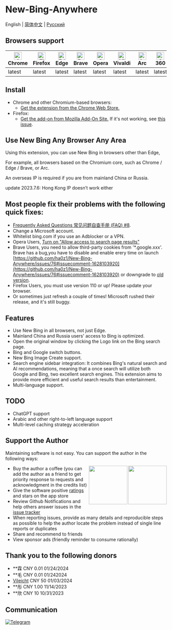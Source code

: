 # New-Bing-Anywhere

English | [简体中文](README.zh-CN.md) | [Русский](README.ru.md)

## Browsers support

| [<img src="https://raw.githubusercontent.com/alrra/browser-logos/main/src/chrome/chrome_48x48.png" alt="Chrome" width="24px" height="24px" />](https://chrome.google.com/webstore/detail/new-bing-anywhere-bing-ch/hceobhjokpdbogjkplmfjeomkeckkngi/reviews?hl=en)<br/>Chrome | [<img src="https://raw.githubusercontent.com/alrra/browser-logos/main/src/firefox/firefox_48x48.png" alt="Firefox" width="24px" height="24px" />](https://addons.mozilla.org/zh-CN/firefox/addon/new-bing-anywhere/)<br/>Firefox | [<img src="https://raw.githubusercontent.com/alrra/browser-logos/main/src/edge/edge_48x48.png" alt="Edge" width="24px" height="24px" />](https://chrome.google.com/webstore/detail/new-bing-anywhere-bing-ch/hceobhjokpdbogjkplmfjeomkeckkngi/reviews?hl=en)<br/>Edge | [<img src="https://raw.githubusercontent.com/alrra/browser-logos/main/src/brave/brave_48x48.png" alt="Brave" width="24px" height="24px" />](https://chrome.google.com/webstore/detail/new-bing-anywhere-bing-ch/hceobhjokpdbogjkplmfjeomkeckkngi/reviews?hl=en)<br/>Brave | [<img src="https://raw.githubusercontent.com/alrra/browser-logos/main/src/opera/opera_48x48.png" alt="Opera" width="24px" height="24px" />](https://chrome.google.com/webstore/detail/new-bing-anywhere-bing-ch/hceobhjokpdbogjkplmfjeomkeckkngi/reviews?hl=en)<br/>Opera | [<img src="https://raw.githubusercontent.com/alrra/browser-logos/main/src/vivaldi/vivaldi_48x48.png" alt="Vivaldi" width="24px" height="24px" />](https://chrome.google.com/webstore/detail/new-bing-anywhere-bing-ch/hceobhjokpdbogjkplmfjeomkeckkngi/reviews?hl=en)<br/>Vivaldi | [<img src="https://arc.net/favicon.png" alt="Arc" width="24px" height="24px" />](https://chrome.google.com/webstore/detail/new-bing-anywhere-bing-ch/hceobhjokpdbogjkplmfjeomkeckkngi/reviews?hl=en)<br/>Arc | [<img src="https://raw.githubusercontent.com/alrra/browser-logos/main/src/archive/360-secure/360-secure_48x48.png" alt="360 Secure" width="24px" height="24px" />](https://chrome.google.com/webstore/detail/new-bing-anywhere-bing-ch/hceobhjokpdbogjkplmfjeomkeckkngi/reviews?hl=en)<br/>360 | [<img src="https://raw.githubusercontent.com/alrra/browser-logos/main/src/yandex/yandex_48x48.png" alt="360 Secure" width="24px" height="24px" />](https://chrome.google.com/webstore/detail/new-bing-anywhere-bing-ch/hceobhjokpdbogjkplmfjeomkeckkngi/reviews?hl=en)<br/>Yandex |
| --- | --- | --- | --- | --- | --- | --- | --- | --- |
| latest | latest | latest | latest | latest | latest | latest | latest | latest |

## Install

- Chrome and other Chromium-based browsers:
  - [Get the extension from the Chrome Web Store.](https://chrome.google.com/webstore/detail/new-bing-anywhere-bing-ch/hceobhjokpdbogjkplmfjeomkeckkngi)
- Firefox:
  - [Get the add-on from Mozilla Add-On Site.](https://addons.mozilla.org/en-US/firefox/addon/new-bing-anywhere/) If it's not working, see [this issue](https://github.com/ha0z1/New-Bing-Anywhere/issues/33).

## Use New Bing Any Browser Any Area

Using this extension, you can use New Bing in browsers other than Edge,

For example, all browsers based on the Chromium core, such as Chrome / Edge / Brave, or Arc.

An overseas IP is required if you are from mainland China or Russia.

update 2023.7.6: Hong Kong IP doesn’t work either

## Most people fix their problems with the following quick fixes:

- [Frequently Asked Questions 常见问题自查手册 (FAQ) #8](https://github.com/ha0z1/New-Bing-Anywhere/issues/8).
- Change a Microsoft account.
- Whitelist bing.com if you use an Adblocker or a VPN.
- Opera Users, [Turn on "Allow access to search page results"](https://github.com/ha0z1/New-Bing-Anywhere/issues/58#issuecomment-1592207565)
- Brave Users, you need to allow third-party cookies from '\*.google.xxx'. Brave has a bug,you have to disable and enable erery time on launch [https://github.com/ha0z1/New-Bing-Anywhere/issues/76#issuecomment-1628103920](https://github.com/ha0z1/New-Bing-Anywhere/issues/76#issuecomment-1628103920) or downgrade to [old version](https://github.com/brave/brave-browser/releases/tag/v1.50.114).
- Firefox Users, you must use version 110 or up! Please update your browser.
- Or sometimes just refresh a couple of times! Microsoft rushed their release, and it's still buggy.

## Features

- Use New Bing in all browsers, not just Edge.
- Mainland China and Russia users' access to Bing is optimized.
- Open the original window by clicking the Logo link on the Bing search page.
- Bing and Google switch buttons.
- New Bing Image Create support.
- Search engine sidebar integration: It combines Bing's natural search and AI recommendations, meaning that a once search will utilize both Google and Bing, two excellent search engines. This extension aims to provide more efficient and useful search results than entertainment.
- Multi-language support.

## TODO

- ChatGPT support
- Arabic and other right-to-left language support
- Multi-level caching strategy acceleration

## Support the Author

Maintaining software is not easy. You can support the author in the following ways:

<img src="https://github.com/ha0z1/New-Bing-Anywhere/assets/4150641/343190af-95ce-4615-affe-46100e6eb6c8" width=120 align="right"> <img src="https://github.com/ha0z1/New-Bing-Anywhere/assets/4150641/b241ba84-a528-470f-8512-67eb26e9f18f" width=120 align="right">

- Buy the author a coffee (you can add the author as a friend to get priority response to requests and acknowledgment in the credits list)
- Give the software positive [ratings](https://chrome.google.com/webstore/detail/new-bing-anywhere-bing-ch/hceobhjokpdbogjkplmfjeomkeckkngi/reviews?hl=en) and stars on the app store
- Review Github Notifications and help others answer issues in the [issue tracker](https://github.com/ha0z1/New-Bing-Anywhere/issues)
- When reporting issues, provide as many details and reproducible steps as possible to help the author locate the problem instead of single line reports or duplicates
- Share and recommend to friends
- View sponsor ads (friendly reminder to consume rationally)

## Thank you to the following donors

- \*\*霖 CNY 0.01 01/24/2024
- \*\*毛 CNY 0.01 01/242024
- [Vileicht](https://github.com/Vileicht) CNY 50 01/03/2024
- \*\*彤 CNY 1.00 11/14/2023
- \*\*欣 CNY 10 10/31/2023

## Communication

[![Telegram](https://user-images.githubusercontent.com/4150641/229351983-a6a455e8-7b5e-4f58-bf80-1f4949ae8276.jpg 'Telegram')](https://t.me/new_bing_anywhere)

